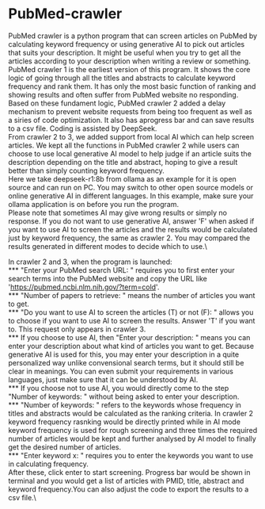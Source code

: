 # PubMed-crawler
PubMed crawler is a python program that can screen articles on PubMed by calculating keyword frequency or using generative AI to pick out articles that suits your description. It might be useful when you try to get all the articles according to your description when writing a review or something.\
PubMed crawler 1 is the earliest version of this program. It shows the core logic of going through all the titles and abstracts to calculate keyword frequency and rank them. It has only the most basic function of ranking and showing results and often suffer from PubMed website no responding.\
Based on these fundament logic, PubMed crawler 2 added a delay mechanism to prevent website requests from being too frequent as well as a siries of code optimization. It also has aprogress bar and can save results to a csv file. Coding is assisted by DeepSeek.\
From crawler 2 to 3, we added support from local AI which can help screen articles. We kept all the functions in PubMed crawler 2 while users can choose to use local generative AI model to help judge if an article suits the description depending on the title and abstract, hoping to give a result better than simply counting keyword frequency.\
Here we take deepseek-r1:8b from ollama as an example for it is open source and can run on PC. You may switch to other open source models or online generative AI in different languages. In this example, make sure your ollama application is on before you run the program.\
Please note that sometimes AI may give wrong results or simply no response. If you do not want to use generative AI, answer 'F' when asked if you want to use AI to screen the articles and the results would be calculated just by keyword frequency, the same as crawler 2. You may compared the results generated in different modes to decide which to use.\

In crawler 2 and 3, when the program is launched:\
*** "Enter your PubMed search URL: " requires you to first enter your search terms into the PubMed website and copy the URL like 'https://pubmed.ncbi.nlm.nih.gov/?term=cold'. \
*** "Number of papers to retrieve: " means the number of articles you want to get.\
*** "Do you want to use AI to screen the articles (T) or not (F): " allows you to choose if you want to use AI to screen the results. Answer 'T' if you want to. This request only appears in crawler 3.\
*** If you choose to use AI, then "Enter your description: " means you can enter your description about what kind of articles you want to get. Because generative AI is used for this, you may enter your description in a quite personalized way unlike convensional search terms, but it should still be clear in meanings. You can even submit your requirements in various languages, just make sure that it can be understood by AI.\
*** If you choose not to use AI, you would directly come to the step "Number of keywords: " without being asked to enter your description.\
*** "Number of keywords: " refers to the keywords whose frequency in titles and abstracts would be calculated as the ranking criteria. In crawler 2 keyword frequency rasnking would be directly printed while in AI mode keyword frequency is used for rough screening and three times the required number of articles would be kept and further analysed by AI model to finally get the desired number of articles.\
*** "Enter keyword x: " requires you to enter the keywords you want to use in calculating frequency.\
After these, click enter to start screening. Progress bar would be shown in terminal and you would get a list of articles with PMID, title, abstract and keyword frequency.You can also adjust the code to export the results to a csv file.\

